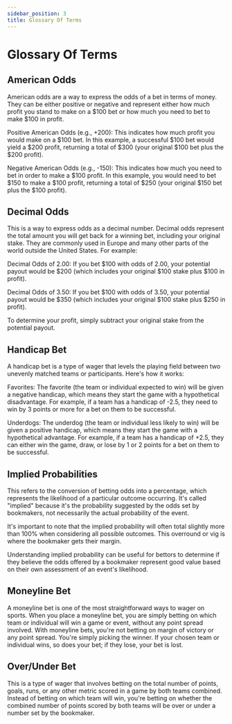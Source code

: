 ```yaml
---
sidebar_position: 3
title: Glossary Of Terms
---
```


# Glossary Of Terms

## American Odds

American odds are a way to express the odds of a bet in terms of money. They can be either positive or negative and represent either how much profit you stand to make on a $100 bet or how much you need to bet to make $100 in profit.

Positive American Odds (e.g., +200): This indicates how much profit you would make on a $100 bet. In this example, a successful $100 bet would yield a $200 profit, returning a total of $300 (your original $100 bet plus the $200 profit).

Negative American Odds (e.g., -150): This indicates how much you need to bet in order to make a $100 profit. In this example, you would need to bet $150 to make a $100 profit, returning a total of $250 (your original $150 bet plus the $100 profit).

## Decimal Odds

This is a way to express odds as a decimal number. Decimal odds represent the total amount you will get back for a winning bet, including your original stake. They are commonly used in Europe and many other parts of the world outside the United States. For example:

Decimal Odds of 2.00: If you bet $100 with odds of 2.00, your potential payout would be $200 (which includes your original $100 stake plus $100 in profit).

Decimal Odds of 3.50: If you bet $100 with odds of 3.50, your potential payout would be $350 (which includes your original $100 stake plus $250 in profit).

To determine your profit, simply subtract your original stake from the potential payout.

## Handicap Bet

A handicap bet is a type of wager that levels the playing field between two unevenly matched teams or participants. Here's how it works:

Favorites: The favorite (the team or individual expected to win) will be given a negative handicap, which means they start the game with a hypothetical disadvantage. For example, if a team has a handicap of -2.5, they need to win by 3 points or more for a bet on them to be successful.

Underdogs: The underdog (the team or individual less likely to win) will be given a positive handicap, which means they start the game with a hypothetical advantage. For example, if a team has a handicap of +2.5, they can either win the game, draw, or lose by 1 or 2 points for a bet on them to be successful.

## Implied Probabilities

This refers to the conversion of betting odds into a percentage, which represents the likelihood of a particular outcome occurring. It's called "implied" because it's the probability suggested by the odds set by bookmakers, not necessarily the actual probability of the event.

It's important to note that the implied probability will often total slightly more than 100% when considering all possible outcomes. This overround or vig is where the bookmaker gets their margin.

Understanding implied probability can be useful for bettors to determine if they believe the odds offered by a bookmaker represent good value based on their own assessment of an event's likelihood.

## Moneyline Bet

A moneyline bet is one of the most straightforward ways to wager on sports. When you place a moneyline bet, you are simply betting on which team or individual will win a game or event, without any point spread involved. With moneyline bets, you're not betting on margin of victory or any point spread. You're simply picking the winner. If your chosen team or individual wins, so does your bet; if they lose, your bet is lost.

## Over/Under Bet

This is a type of wager that involves betting on the total number of points, goals, runs, or any other metric scored in a game by both teams combined. Instead of betting on which team will win, you're betting on whether the combined number of points scored by both teams will be over or under a number set by the bookmaker.
